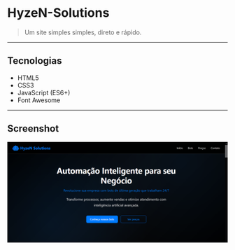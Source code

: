 # HyzeN-Solutions

> Um site simples simples, direto e rápido. 

---

## Tecnologias

- HTML5
- CSS3  
- JavaScript (ES6+)
- Font Awesome

---

## Screenshot

![Screenshot do Projeto](screenshot.png)
